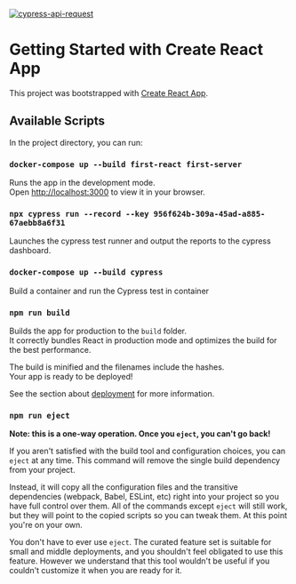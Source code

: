 [![cypress-api-request](https://img.shields.io/endpoint?url=https://dashboard.cypress.io/badge/detailed/yn1ycf/main&style=plastic&logo=cypress)](https://dashboard.cypress.io/projects/yn1ycf/runs)

# Getting Started with Create React App

This project was bootstrapped with [Create React App](https://github.com/facebook/create-react-app).

## Available Scripts

In the project directory, you can run:

### `docker-compose up --build first-react first-server`

Runs the app in the development mode.\
Open [http://localhost:3000](http://localhost:3000) to view it in your browser.

### `npx cypress run --record --key 956f624b-309a-45ad-a885-67aebb8a6f31`

Launches the cypress test runner and output the reports to the cypress dashboard.

### `docker-compose up --build cypress`

Build a container and run the Cypress test in container

### `npm run build`

Builds the app for production to the `build` folder.\
It correctly bundles React in production mode and optimizes the build for the best performance.

The build is minified and the filenames include the hashes.\
Your app is ready to be deployed!

See the section about [deployment](https://facebook.github.io/create-react-app/docs/deployment) for more information.

### `npm run eject`

**Note: this is a one-way operation. Once you `eject`, you can't go back!**

If you aren't satisfied with the build tool and configuration choices, you can `eject` at any time. This command will remove the single build dependency from your project.

Instead, it will copy all the configuration files and the transitive dependencies (webpack, Babel, ESLint, etc) right into your project so you have full control over them. All of the commands except `eject` will still work, but they will point to the copied scripts so you can tweak them. At this point you're on your own.

You don't have to ever use `eject`. The curated feature set is suitable for small and middle deployments, and you shouldn't feel obligated to use this feature. However we understand that this tool wouldn't be useful if you couldn't customize it when you are ready for it.
